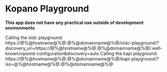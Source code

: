 # Kopano Playground

**This app does not have any practical use outside of development environments**

Calling the oidc playground:
https://@%@hostname@%@.@%@domainname@%@/oidc-playground/?discovery_uri=https://@%@hostname@%@.@%@domainname@%@/.well-known/openid-configuration&discovery=auto
Calling the kapi playground:
https://@%@hostname@%@.@%@domainname@%@/kapi-playground/?iss=@%@hostname@%@.@%@domainname@%@
